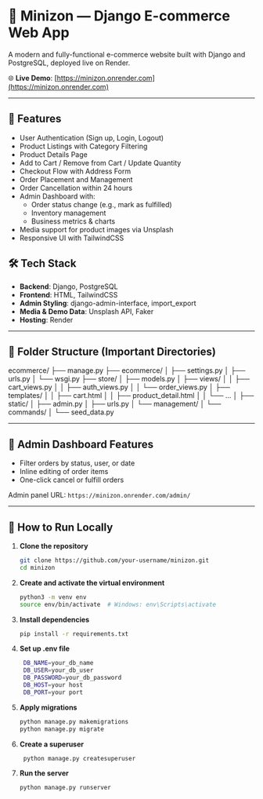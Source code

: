 # 🛒 Minizon — Django E-commerce Web App

A modern and fully-functional e-commerce website built with Django and PostgreSQL, deployed live on Render.

🌐 **Live Demo**: [https://minizon.onrender.com](https://minizon.onrender.com)

---

## 🚀 Features

- User Authentication (Sign up, Login, Logout)
- Product Listings with Category Filtering
- Product Details Page
- Add to Cart / Remove from Cart / Update Quantity
- Checkout Flow with Address Form
- Order Placement and Management
- Order Cancellation within 24 hours
- Admin Dashboard with:
  - Order status change (e.g., mark as fulfilled)
  - Inventory management
  - Business metrics & charts
- Media support for product images via Unsplash
- Responsive UI with TailwindCSS

## 🛠️ Tech Stack

- **Backend**: Django, PostgreSQL
- **Frontend**: HTML, TailwindCSS
- **Admin Styling**: django-admin-interface, import_export
- **Media & Demo Data**: Unsplash API, Faker
- **Hosting**: Render

---

## 📁 Folder Structure (Important Directories)

ecommerce/
├── manage.py
├── ecommerce/
│ ├── settings.py
│ ├── urls.py
│ └── wsgi.py
├── store/
│ ├── models.py
│ ├── views/
│ │ ├── cart_views.py
│ │ ├── auth_views.py
│ │ └── order_views.py
│ ├── templates/
│ │ ├── cart.html
│ │ ├── product_detail.html
│ │ └── ...
│ ├── static/
│ ├── admin.py
│ ├── urls.py
│ └── management/
│ └── commands/
│ └── seed_data.py


---

## 👤 Admin Dashboard Features

- Filter orders by status, user, or date
- Inline editing of order items
- One-click cancel or fulfill orders



Admin panel URL: `https://minizon.onrender.com/admin/`

---

## 🚀 How to Run Locally

1. **Clone the repository**  
   ```bash
   git clone https://github.com/your-username/minizon.git
   cd minizon
2. **Create and activate the virtual environment**
   ```bash
   python3 -m venv env
   source env/bin/activate  # Windows: env\Scripts\activate
3. **Install dependencies**
   ```bash
   pip install -r requirements.txt
4. **Set up .env file**
   ```bash
    DB_NAME=your_db_name
    DB_USER=your_db_user
    DB_PASSWORD=your_db_password
    DB_HOST=your host
    DB_PORT=your port
5. **Apply migrations**
    ```bash
    python manage.py makemigrations
    python manage.py migrate
6. **Create a superuser**
   ```bash
    python manage.py createsuperuser
7. **Run the server**
   ```bash
   python manage.py runserver



